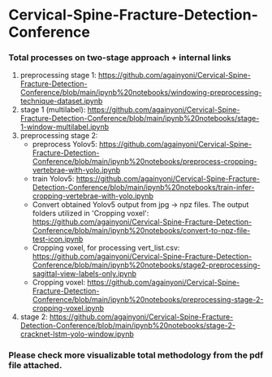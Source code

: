 # Cervical-Spine-Fracture-Detection-Conference
### Total processes on two-stage approach + internal links
1. preprocessing stage 1: https://github.com/againyoni/Cervical-Spine-Fracture-Detection-Conference/blob/main/ipynb%20notebooks/windowing-preprocessing-technique-dataset.ipynb
2. stage 1 (multilabel): https://github.com/againyoni/Cervical-Spine-Fracture-Detection-Conference/blob/main/ipynb%20notebooks/stage-1-window-multilabel.ipynb
3. preprocessing stage 2:
    - preprocess Yolov5: https://github.com/againyoni/Cervical-Spine-Fracture-Detection-Conference/blob/main/ipynb%20notebooks/preprocess-cropping-vertebrae-with-yolo.ipynb
    - train Yolov5: https://github.com/againyoni/Cervical-Spine-Fracture-Detection-Conference/blob/main/ipynb%20notebooks/train-infer-cropping-vertebrae-with-yolo.ipynb
    - Convert obtained Yolov5 output from jpg -> npz files. The output folders utilized in 'Cropping voxel': https://github.com/againyoni/Cervical-Spine-Fracture-Detection-Conference/blob/main/ipynb%20notebooks/convert-to-npz-file-test-icon.ipynb
    - Cropping voxel, for processing vert_list.csv: https://github.com/againyoni/Cervical-Spine-Fracture-Detection-Conference/blob/main/ipynb%20notebooks/stage2-preprocessing-sagittal-view-labels-only.ipynb
    - Cropping voxel: https://github.com/againyoni/Cervical-Spine-Fracture-Detection-Conference/blob/main/ipynb%20notebooks/preprocessing-stage-2-cropping-voxel.ipynb
4. stage 2: https://github.com/againyoni/Cervical-Spine-Fracture-Detection-Conference/blob/main/ipynb%20notebooks/stage-2-cracknet-lstm-yolo-window.ipynb

### Please check more visualizable total methodology from the pdf file attached.

